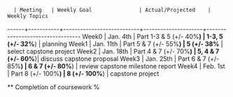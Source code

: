       | Meeting   | Weekly Goal               | Actual/Projected    | Weekly Topics
------+-----------+---------------------------+---------------------+---------------------------------
Week0 | Jan. 4th  | Part 1-3 & 5 (+/- 40%**)  | 1-3, 5 (+/- 32%**)  | planning 
Week1 | Jan. 11th | Part 5 & 7   (+/- 55%**)  | 5      (+/- 38%**   | select capstone project
Week2 | Jan. 18th | Part 4 & 7   (+/- 70%**)  | 5, 4 & 7 (+/- 60%**)| discuss capstone proposal
Week3 | Jan. 25th | Part 6 & 7   (+/- 85%**)  | 6 & 7  (+/- 80%**)  | review capstone milestone report 
Week4 | Feb. 1st  | Part 8       (+/- 100%**) | 8      (+/- 100%**) | capstone project

** Completion of coursework %

